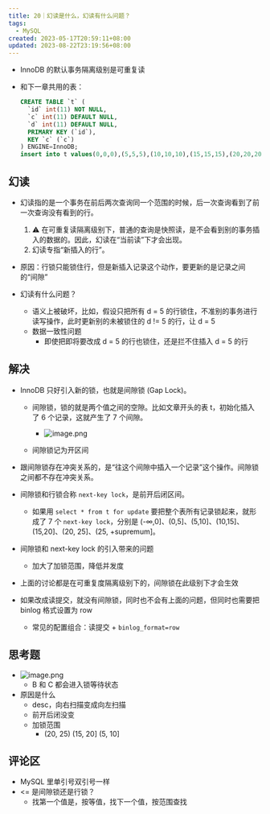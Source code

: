 ```yaml
---
title: 20｜幻读是什么，幻读有什么问题？
tags:
  - MySQL
created: 2023-05-17T20:59:11+08:00
updated: 2023-08-22T23:19:56+08:00
---
```


- InnoDB 的默认事务隔离级别是可重复读
- 和下一章共用的表：

  ```sql
  CREATE TABLE `t` (
    `id` int(11) NOT NULL, 
    `c` int(11) DEFAULT NULL, 
    `d` int(11) DEFAULT NULL, 
    PRIMARY KEY (`id`), 
    KEY `c` (`c`)
  ) ENGINE=InnoDB;
  insert into t values(0,0,0),(5,5,5),(10,10,10),(15,15,15),(20,20,20),(25,25,25);
  ```

## 幻读

- 幻读指的是一个事务在前后两次查询同一个范围的时候，后一次查询看到了前一次查询没有看到的行。
  1. ⚠️ 在可重复读隔离级别下，普通的查询是快照读，是不会看到别的事务插入的数据的。因此，幻读在“当前读”下才会出现。
  2. 幻读专指“新插入的行”。

- 原因：行锁只能锁住行，但是新插入记录这个动作，要更新的是记录之间的“间隙”
- 幻读有什么问题？
  - 语义上被破坏，比如，假设只把所有 d = 5 的行锁住，不准别的事务进行读写操作，此时更新别的未被锁住的 d != 5 的行，让 d = 5
  - 数据一致性问题
    - 即使把即将要改成 d = 5 的行也锁住，还是拦不住插入 d = 5 的行

## 解决

- InnoDB 只好引入新的锁，也就是间隙锁 (Gap Lock)。
  - 间隙锁，锁的就是两个值之间的空隙。比如文章开头的表 t，初始化插入了 6 个记录，这就产生了 7 个间隙。
    - ![image.png](https://cdn.jsdelivr.net/gh/11ze/static/images/mysql45-20-1.png)

  - 间隙锁记为开区间

- 跟间隙锁存在冲突关系的，是“往这个间隙中插入一个记录”这个操作。间隙锁之间都不存在冲突关系。
- 间隙锁和行锁合称 `next-key lock`，是前开后闭区间。
  - 如果用 `select * from t for update` 要把整个表所有记录锁起来，就形成了 7 个 `next-key lock`，分别是 (-∞,0]、(0,5]、(5,10]、(10,15]、(15,20]、(20, 25]、(25, +supremum]。

- 间隙锁和 next-key lock 的引入带来的问题
  - 加大了加锁范围，降低并发度

- 上面的讨论都是在可重复度隔离级别下的，间隙锁在此级别下才会生效
- 如果改成读提交，就没有间隙锁，同时也不会有上面的问题，但同时也需要把 binlog 格式设置为 row
  - 常见的配置组合：读提交 + `binlog_format=row`

## 思考题

- ![image.png](https://cdn.jsdelivr.net/gh/11ze/static/images/mysql45-20-2.png)
  - B 和 C 都会进入锁等待状态
- 原因是什么
  - desc，向右扫描变成向左扫描
  - 前开后闭没变
  - 加锁范围
    - (20, 25) (15, 20] (5, 10]

## 评论区

- MySQL 里单引号双引号一样
- <= 是间隙锁还是行锁？
  - 找第一个值是，按等值，找下一个值，按范围查找
